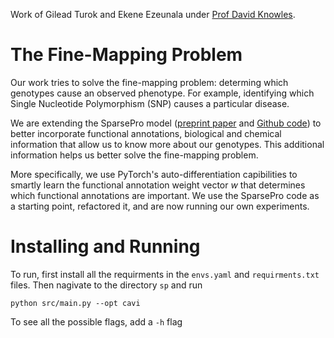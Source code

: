 Work of Gilead Turok and Ekene Ezeunala under [Prof David Knowles](https://davidaknowles.github.io).

# The Fine-Mapping Problem

Our work tries to solve the fine-mapping problem: determing which genotypes cause an observed phenotype. For example, identifying which Single Nucleotide Polymorphism (SNP) causes a particular disease.

We are extending the SparsePro model ([preprint paper](https://www.biorxiv.org/content/10.1101/2021.10.04.463133v1) and [Github code](https://github.com/zhwm/SparsePro)) to better incorporate functional annotations, biological and chemical information that allow us to know more about our genotypes. This additional information helps us better solve the fine-mapping problem.

More specifically, we use PyTorch's auto-differentiation capibilities to smartly learn the functional annotation weight vector $w$ that determines which functional annotations are important. We use the SparsePro code as a starting point, refactored it, and are now running our own experiments.

# Installing and Running

To run, first install all the requirments in the ```envs.yaml``` and ```requirments.txt``` files. Then nagivate to the directory ```sp``` and run

``` python src/main.py --opt cavi ```

To see all the possible flags, add a ```-h``` flag
